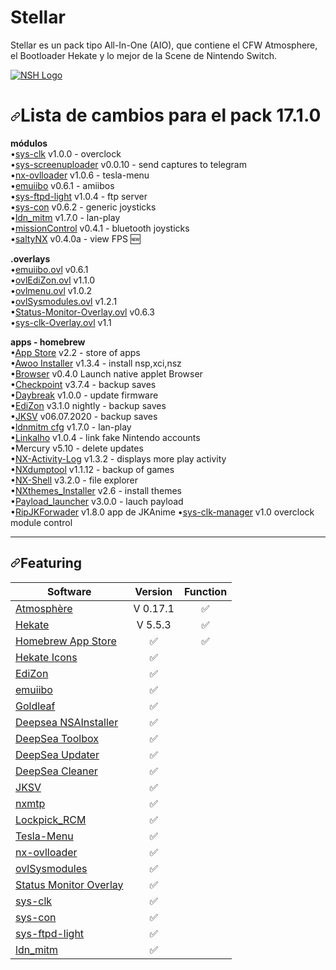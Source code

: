 # Stellar
 Stellar es un pack tipo All-In-One (AIO), que contiene el CFW Atmosphere, el Bootloader Hekate y lo mejor de la Scene de Nintendo Switch.

<p><a target="_blank" rel="noopener noreferrer" href="https://raw.githubusercontent.com/team-racoon/nsh-atmosphere/master/nsh-logo.png"><img src="https://raw.githubusercontent.com/team-racoon/nsh-atmosphere/master/nsh-logo.png" alt="NSH Logo" style="max-width:100%;"></a></p>
<h1><a id="user-content-lista-de-cambios-para-el-pack-1710" class="anchor" aria-hidden="true" href="#lista-de-cambios-para-el-pack-1710"><svg class="octicon octicon-link" viewBox="0 0 16 16" version="1.1" width="16" height="16" aria-hidden="true"><path fill-rule="evenodd" d="M7.775 3.275a.75.75 0 001.06 1.06l1.25-1.25a2 2 0 112.83 2.83l-2.5 2.5a2 2 0 01-2.83 0 .75.75 0 00-1.06 1.06 3.5 3.5 0 004.95 0l2.5-2.5a3.5 3.5 0 00-4.95-4.95l-1.25 1.25zm-4.69 9.64a2 2 0 010-2.83l2.5-2.5a2 2 0 012.83 0 .75.75 0 001.06-1.06 3.5 3.5 0 00-4.95 0l-2.5 2.5a3.5 3.5 0 004.95 4.95l1.25-1.25a.75.75 0 00-1.06-1.06l-1.25 1.25a2 2 0 01-2.83 0z"></path></svg></a>Lista de cambios para el pack 17.1.0</h1>
<p><strong>módulos</strong><br>
•<a href="https://github.com/retronx-team/sys-clk/releases">sys-clk</a> v1.0.0 - overclock<br>
•<a href="https://github.com/bakatrouble/sys-screenuploader/releases">sys-screenuploader</a>  v0.0.10 - send captures to telegram<br>
•<a href="https://github.com/WerWolv/nx-ovlloader/releases">nx-ovlloader</a> v1.0.6 - tesla-menu<br>
•<a href="https://github.com/XorTroll/emuiibo/releases">emuiibo</a> v0.6.1 - amiibos<br>
•<a href="https://github.com/cathery/sys-ftpd-light/releases">sys-ftpd-light</a> v1.0.4 - ftp server<br>
•<a href="https://github.com/cathery/sys-con/releases">sys-con</a> v0.6.2 - generic joysticks<br>
•<a href="https://github.com/spacemeowx2/ldn_mitm/releases">ldn_mitm</a> v1.7.0 - lan-play<br>
•<a href="https://github.com/ndeadly/MissionControl/releases/">missionControl</a> v0.4.1 - bluetooth joysticks<br>
•<a href="https://github.com/masagrator/SaltyNX/releases">saltyNX</a> v0.4.0a - view FPS <g-emoji class="g-emoji" alias="new" fallback-src="https://github.githubassets.com/images/icons/emoji/unicode/1f195.png">🆕</g-emoji></p>
<p><strong>.overlays</strong><br>
•<a href="https://github.com/XorTroll/emuiibo/releases">emuiibo.ovl</a> v0.6.1<br>
•<a href="http://werwolv.net/downloads/EdiZonOverlay.zip" rel="nofollow">ovlEdiZon.ovl</a> v1.1.0<br>
•<a href="https://github.com/WerWolv/Tesla-Menu/releases/tag/v1.0.2">ovlmenu.ovl</a> v1.0.2<br>
•<a href="https://github.com/WerWolv/ovl-sysmodules/releases">ovlSysmodules.ovl</a> v1.2.1<br>
•<a href="https://github.com/masagrator/Status-Monitor-Overlay/releases">Status-Monitor-Overlay.ovl</a> v0.6.3<br>
•<a href="https://github.com/Sun-Research-University/sys-clk-Overlay/releases">sys-clk-Overlay.ovl</a> v1.1</p>
<p><strong>apps - homebrew</strong><br>
•<a href="https://github.com/vgmoose/hb-appstore/releases">App Store</a> v2.2 - store of apps<br>
•<a href="https://github.com/Huntereb/Awoo-Installer/releases">Awoo Installer</a> v1.3.4 - install nsp,xci,nsz<br>
•<a href="https://github.com/crc-32/BrowseNX/releases">Browser</a> v0.4.0 Launch native applet Browser<br>
•<a href="https://github.com/FlagBrew/Checkpoint/releases">Checkpoint</a> v3.7.4 - backup saves<br>
•<a href="https://github.com/Atmosphere-NX/Atmosphere/releases">Daybreak</a> v1.0.0 - update firmware<br>
•<a href="https://github.com/WerWolv/EdiZon/releases">EdiZon</a> v3.1.0 nightly - backup saves<br>
•<a href="https://github.com/J-D-K/JKSV/releases">JKSV</a> v06.07.2020 - backup saves<br>
•<a href="https://github.com/spacemeowx2/ldn_mitm/releases">ldnmitm cfg</a> v1.7.0 - lan-play<br>
•<a href="https://github.com/rdmrocha/linkalho/releases">Linkalho</a> v1.0.4 - link fake Nintendo accounts<br>
•Mercury v5.10 - delete updates<br>
•<a href="https://github.com/tallbl0nde/NX-Activity-Log/releases">NX-Activity-Log</a> v1.3.2 - displays more play activity<br>
•<a href="https://github.com/DarkMatterCore/nxdumptool/releases">NXdumptool</a> v1.1.12  - backup of games<br>
•<a href="https://github.com/joel16/NX-Shell/releases">NX-Shell</a> v3.2.0 - file explorer<br>
•<a href="https://github.com/exelix11/SwitchThemeInjector/releases">NXthemes_Installer</a> v2.6 - install themes<br>
•<a href="https://github.com/suchmememanyskill/Payload_Launcher/releases">Payload_launcher</a> v3.0.0 - lauch payload<br>
•<a href="https://github.com/darkxex/RipJKNX/releases">RipJKForwader</a> v1.8.0 app de JKAnime
•<a href="https://github.com/retronx-team/sys-clk/releases">sys-clk-manager</a> v1.0 overclock module control</p>
<hr>

<h2><a id="user-content-featuring" class="anchor" aria-hidden="true" href="#featuring"><svg class="octicon octicon-link" viewBox="0 0 16 16" version="1.1" width="16" height="16" aria-hidden="true"><path fill-rule="evenodd" d="M7.775 3.275a.75.75 0 001.06 1.06l1.25-1.25a2 2 0 112.83 2.83l-2.5 2.5a2 2 0 01-2.83 0 .75.75 0 00-1.06 1.06 3.5 3.5 0 004.95 0l2.5-2.5a3.5 3.5 0 00-4.95-4.95l-1.25 1.25zm-4.69 9.64a2 2 0 010-2.83l2.5-2.5a2 2 0 012.83 0 .75.75 0 001.06-1.06 3.5 3.5 0 00-4.95 0l-2.5 2.5a3.5 3.5 0 004.95 4.95l1.25-1.25a.75.75 0 00-1.06-1.06l-1.25 1.25a2 2 0 01-2.83 0z"></path></svg></a>Featuring</h2>
<table>
<thead>
<tr>
<th>Software</th>
<th align="center">Version </th>
<th align="center">Function </th>
</tr>
</thead>
<tbody>
<tr>
<td><a href="https://github.com/Atmosphere-NX/Atmosphere">Atmosphère</a></td>
<td align="center"><g-emoji class="g-emoji" alias="white_check_mark" fallback-src="https://github.githubassets.com/images/icons/emoji/unicode/2705.png">V 0.17.1</g-emoji></td>
<td align="center"><g-emoji class="g-emoji" alias="white_check_mark" fallback-src="https://github.githubassets.com/images/icons/emoji/unicode/2705.png">✅</g-emoji></td>
</tr>
<tr>
<td><a href="https://github.com/CTCaer/hekate">Hekate</a></td>
<td align="center"><g-emoji class="g-emoji" alias="white_check_mark" fallback-src="https://github.githubassets.com/images/icons/emoji/unicode/2705.png">V 5.5.3</g-emoji></td>
<td align="center"><g-emoji class="g-emoji" alias="white_check_mark" fallback-src="https://github.githubassets.com/images/icons/emoji/unicode/2705.png">✅</g-emoji></td>
</tr>
<tr>
<td><a href="https://gitlab.com/4TU/hb-appstore" rel="nofollow">Homebrew App Store</a></td>
<td align="center"><g-emoji class="g-emoji" alias="white_check_mark" fallback-src="https://github.githubassets.com/images/icons/emoji/unicode/2705.png">✅</g-emoji></td>
<td align="center"><g-emoji class="g-emoji" alias="white_check_mark" fallback-src="https://github.githubassets.com/images/icons/emoji/unicode/2705.png">✅</g-emoji></td>
</tr>
<tr>
<td><a href="https://github.com/NicholeMattera/Hekate-Icons">Hekate Icons</a></td>
<td align="center"><g-emoji class="g-emoji" alias="white_check_mark" fallback-src="https://github.githubassets.com/images/icons/emoji/unicode/2705.png">✅</g-emoji></td>
<td align="center"></td>
</tr>
<tr>
<td><a href="https://github.com/WerWolv/EdiZon">EdiZon</a></td>
<td align="center"><g-emoji class="g-emoji" alias="white_check_mark" fallback-src="https://github.githubassets.com/images/icons/emoji/unicode/2705.png">✅</g-emoji></td>
<td align="center"></td>
</tr>
<tr>
<td><a href="https://github.com/XorTroll/emuiibo">emuiibo</a></td>
<td align="center"><g-emoji class="g-emoji" alias="white_check_mark" fallback-src="https://github.githubassets.com/images/icons/emoji/unicode/2705.png">✅</g-emoji></td>
<td align="center"></td>
</tr>
<tr>
<td><a href="https://github.com/XorTroll/Goldleaf">Goldleaf</a></td>
<td align="center"><g-emoji class="g-emoji" alias="white_check_mark" fallback-src="https://github.githubassets.com/images/icons/emoji/unicode/2705.png">✅</g-emoji></td>
<td align="center"></td>
</tr>
<tr>
<td><a href="https://github.com/Team-Neptune/NSAInstaller">Deepsea NSAInstaller</a></td>
<td align="center"><g-emoji class="g-emoji" alias="white_check_mark" fallback-src="https://github.githubassets.com/images/icons/emoji/unicode/2705.png">✅</g-emoji></td>
<td align="center"></td>
</tr>
<tr>
<td><a href="https://github.com/Team-Neptune/DeepSea-Toolbox">DeepSea Toolbox</a></td>
<td align="center"><g-emoji class="g-emoji" alias="white_check_mark" fallback-src="https://github.githubassets.com/images/icons/emoji/unicode/2705.png">✅</g-emoji></td>
<td align="center"></td>
</tr>
<tr>
<td><a href="https://github.com/Team-Neptune/DeepSea-Updater">DeepSea Updater</a></td>
<td align="center"><g-emoji class="g-emoji" alias="white_check_mark" fallback-src="https://github.githubassets.com/images/icons/emoji/unicode/2705.png">✅</g-emoji></td>
<td align="center"></td>
</tr>
<tr>
<td><a href="https://github.com/Team-Neptune/DeepSea-Cleaner">DeepSea Cleaner</a></td>
<td align="center"><g-emoji class="g-emoji" alias="white_check_mark" fallback-src="https://github.githubassets.com/images/icons/emoji/unicode/2705.png">✅</g-emoji></td>
<td align="center"></td>
</tr>
<tr>
<td><a href="https://github.com/J-D-K/JKSV">JKSV</a></td>
<td align="center"><g-emoji class="g-emoji" alias="white_check_mark" fallback-src="https://github.githubassets.com/images/icons/emoji/unicode/2705.png">✅</g-emoji></td>
<td align="center"></td>
</tr>
<tr>
<td><a href="https://github.com/liuervehc/nxmtp">nxmtp</a></td>
<td align="center"><g-emoji class="g-emoji" alias="white_check_mark" fallback-src="https://github.githubassets.com/images/icons/emoji/unicode/2705.png">✅</g-emoji></td>
<td align="center"></td>
</tr>
<tr>
<td><a href="https://github.com/shchmue/Lockpick_RCM">Lockpick_RCM</a></td>
<td align="center"><g-emoji class="g-emoji" alias="white_check_mark" fallback-src="https://github.githubassets.com/images/icons/emoji/unicode/2705.png">✅</g-emoji></td>
<td align="center"></td>
</tr>
<tr>
<td><a href="https://github.com/WerWolv/Tesla-Menu">Tesla-Menu</a></td>
<td align="center"><g-emoji class="g-emoji" alias="white_check_mark" fallback-src="https://github.githubassets.com/images/icons/emoji/unicode/2705.png">✅</g-emoji></td>
<td align="center"></td>
</tr>
<tr>
<td><a href="https://github.com/WerWolv/nx-ovlloader">nx-ovlloader</a></td>
<td align="center"><g-emoji class="g-emoji" alias="white_check_mark" fallback-src="https://github.githubassets.com/images/icons/emoji/unicode/2705.png">✅</g-emoji></td>
<td align="center"></td>
</tr>
<tr>
<td><a href="https://github.com/WerWolv/ovl-sysmodules">ovlSysmodules</a></td>
<td align="center"><g-emoji class="g-emoji" alias="white_check_mark" fallback-src="https://github.githubassets.com/images/icons/emoji/unicode/2705.png">✅</g-emoji></td>
<td align="center"></td>
</tr>
<tr>
<td><a href="https://github.com/masagrator/Status-Monitor-Overlay">Status Monitor Overlay</a></td>
<td align="center"><g-emoji class="g-emoji" alias="white_check_mark" fallback-src="https://github.githubassets.com/images/icons/emoji/unicode/2705.png">✅</g-emoji></td>
<td align="center"></td>
</tr>
<tr>
<td><a href="https://github.com/retronx-team/sys-clk">sys-clk</a></td>
<td align="center"><g-emoji class="g-emoji" alias="white_check_mark" fallback-src="https://github.githubassets.com/images/icons/emoji/unicode/2705.png">✅</g-emoji></td>
<td align="center"></td>
</tr>
<tr>
<td><a href="https://github.com/cathery/sys-con">sys-con</a></td>
<td align="center"><g-emoji class="g-emoji" alias="white_check_mark" fallback-src="https://github.githubassets.com/images/icons/emoji/unicode/2705.png">✅</g-emoji></td>
<td align="center"></td>
</tr>
<tr>
<td><a href="https://github.com/cathery/sys-ftpd-light">sys-ftpd-light</a></td>
<td align="center"><g-emoji class="g-emoji" alias="white_check_mark" fallback-src="https://github.githubassets.com/images/icons/emoji/unicode/2705.png">✅</g-emoji></td>
<td align="center"></td>
</tr>
<tr>
<td><a href="https://github.com/spacemeowx2/ldn_mitm">ldn_mitm</a></td>
<td align="center"><g-emoji class="g-emoji" alias="white_check_mark" fallback-src="https://github.githubassets.com/images/icons/emoji/unicode/2705.png">✅</g-emoji></td>
<td align="center"></td>
</tr>
</tbody>
</table>
